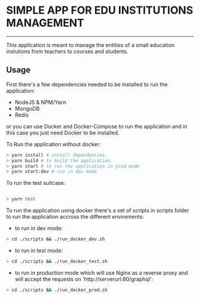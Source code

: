 # SIMPLE APP FOR EDU INSTITUTIONS MANAGEMENT

---

This application is meant to manage the entities of a small education instutions from teachers to courses and students.

## Usage

First there's a few dependencies needed to be installed to run the application:

- NodeJS & NPM/Yarn
- MongoDB
- Redis

or you can use Docker and Docker-Compose to run the application and in this case you just need Docker to be installed.

To Run the application without docker:

```bash
> yarn install # install dependencies.
> yarn build # to build the application.
> yarn start # to run the application in prod mode
> yarn start:dev # run in dev mode
```

To run the test suitcase:

```bash

> yarn test
```

To run the application using docker there's a set of scripts in scripts folder to run the application accross the different envirements:

- to run in dev mode:

```bash
> cd ./scripts && ./run_docker_dev.sh
```

- to run in test mode:

```bash
> cd ./scripts && ./run_docker_test.sh
```

- to run in production mode which will use Nginx as a reverse proxy and will accept the requests on 'http://serverurl:80/graphql':

```bash
> cd ./scripts && ./run_docker_prod.sh
```
